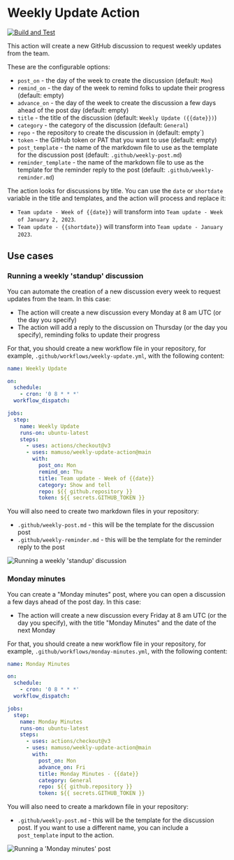 # Weekly Update Action

[![Build and Test](https://github.com/mamuso/weekly-update-action/actions/workflows/test.yml/badge.svg)](https://github.com/mamuso/weekly-update-action/actions/workflows/test.yml)

This action will create a new GitHub discussion to request weekly updates from the team.

These are the configurable options:

- `post_on` - the day of the week to create the discussion (default: `Mon`)
- `remind_on` - the day of the week to remind folks to update their progress (default: empty)
- `advance_on` - the day of the week to create the discussion a few days ahead of the post day (default: empty)
- `title` - the title of the discussion (default: `Weekly Update ({{date}})`)
- `category` - the category of the discussion (default: `General`)
- `repo` - the repository to create the discussion in (default: empty`)
- `token` - the GitHub token or PAT that you want to use (default: empty)
- `post_template` - the name of the markdown file to use as the template for the discussion post (default: `.github/weekly-post.md`)
- `reminder_template` - the name of the markdown file to use as the template for the reminder reply to the post (default: `.github/weekly-reminder.md`)

The action looks for discussions by title. You can use the `date` or `shortdate` variable in the title and templates, and the action will process and replace it:

- `Team update - Week of {{date}}` will transform into `Team update - Week of January 2, 2023`.
- `Team update - {{shortdate}}` will transform into `Team update - January 2023`.

## Use cases

### Running a weekly 'standup' discussion

You can automate the creation of a new discussion every week to request updates from the team. In this case:

- The action will create a new discussion every Monday at 8 am UTC (or the day you specify)
- The action will add a reply to the discussion on Thursday (or the day you specify), reminding folks to update their progress

For that, you should create a new workflow file in your repository, for example, `.github/workflows/weekly-update.yml`, with the following content:

```yaml
name: Weekly Update

on:
  schedule:
    - cron: '0 8 * * *'
  workflow_dispatch:

jobs:
  step:
    name: Weekly Update
    runs-on: ubuntu-latest
    steps:
      - uses: actions/checkout@v3
      - uses: mamuso/weekly-update-action@main
        with:
          post_on: Mon
          remind_on: Thu
          title: Team update - Week of {{date}}
          category: Show and tell
          repo: ${{ github.repository }}
          token: ${{ secrets.GITHUB_TOKEN }}
```

You will also need to create two markdown files in your repository:

- `.github/weekly-post.md` - this will be the template for the discussion post
- `.github/weekly-reminder.md` - this will be the template for the reminder reply to the post

![Running a weekly 'standup' discussion](https://user-images.githubusercontent.com/3992/211126881-8e60f290-d56f-4a20-8d3f-bb870d345922.png)

### Monday minutes

You can create a "Monday minutes" post, where you can open a discussion a few days ahead of the post day. In this case:

- The action will create a new discussion every Friday at 8 am UTC (or the day you specify), with the title "Monday Minutes" and the date of the next Monday

For that, you should create a new workflow file in your repository, for example, `.github/workflows/monday-minutes.yml`, with the following content:

```yaml
name: Monday Minutes

on:
  schedule:
    - cron: '0 8 * * *'
  workflow_dispatch:

jobs:
  step:
    name: Monday Minutes
    runs-on: ubuntu-latest
    steps:
      - uses: actions/checkout@v3
      - uses: mamuso/weekly-update-action@main
        with:
          post_on: Mon
          advance_on: Fri
          title: Monday Minutes - {{date}}
          category: General
          repo: ${{ github.repository }}
          token: ${{ secrets.GITHUB_TOKEN }}
```

You will also need to create a markdown file in your repository:

- `.github/weekly-post.md` - this will be the template for the discussion post. If you want to use a different name, you can include a `post_template` input to the action.

![Running a 'Monday minutes' post](https://user-images.githubusercontent.com/3992/211245515-41b8b9f3-e8b3-48c9-8434-64c591267fc9.png)
